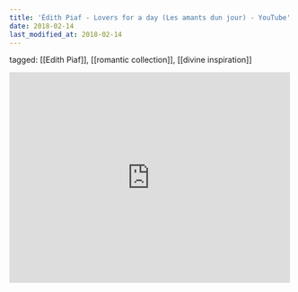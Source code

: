 ```yaml
---
title: 'Édith Piaf - Lovers for a day (Les amants dun jour) - YouTube'
date: 2018-02-14
last_modified_at: 2018-02-14
---
```

tagged: [[Edith Piaf]], [[romantic collection]], [[divine inspiration]]
<iframe allow="accelerometer; autoplay; clipboard-write; encrypted-media; gyroscope; picture-in-picture" allowfullscreen="" frameborder="0" height="375" id="youtube_iframe" src="https://www.youtube.com/embed/Puq-HecW2Es?feature=oembed&amp;enablejsapi=1&amp;origin=https://safe.txmblr.com&amp;wmode=opaque" width="500"></iframe>